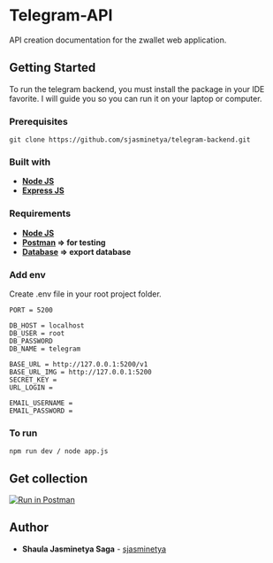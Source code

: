 # Telegram-API
API creation documentation for the zwallet web application.

## Getting Started
To run the telegram backend, you must install the package in your IDE favorite. I will guide you so you can run it on your laptop or computer.

### Prerequisites

```
git clone https://github.com/sjasminetya/telegram-backend.git
```

### Built with
* **[Node JS](https://nodejs.org/en/download/)**
* **[Express JS](http://expressjs.com/en/starter/installing.html)**

### Requirements
* **[Node JS](https://nodejs.org/en/download/)**
* **[Postman](https://www.postman.com/) => for testing**
* **[Database](https://github.com/sjasminetya/telegram-backend/blob/main/telegram.sql) => export database**

### Add env
Create .env file in your root project folder.
```
PORT = 5200

DB_HOST = localhost
DB_USER = root
DB_PASSWORD
DB_NAME = telegram

BASE_URL = http://127.0.0.1:5200/v1
BASE_URL_IMG = http://127.0.0.1:5200
SECRET_KEY = 
URL_LOGIN = 

EMAIL_USERNAME = 
EMAIL_PASSWORD = 
```

### To run
```
npm run dev / node app.js
```

## Get collection

[![Run in Postman](https://run.pstmn.io/button.svg)](https://app.getpostman.com/run-collection/e21e2d16893cca6177a2)
  
## Author

  * **Shaula Jasminetya Saga** - [sjasminetya](https://github.com/sjasminetya)
